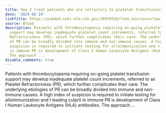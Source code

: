 ```yaml
---
title: How I treat patients who are refractory to platelet transfusions
date: '2025-02-19'
linkTitle: https://pubmed.ncbi.nlm.nih.gov/39970326/?utm_source=curl&utm_medium=rss&utm_campaign=journals&utm_content=7603509&fc=None&ff=20250220170938&v=2.18.0.post9+e462414
source: Blood
description: Patients with thrombocytopenia requiring on-going platelet transfusion
  support may develop inadequate platelet count increments, referred to as Platelet
  Refractoriness (PR), which further complicates their care. The underlying etiologies
  of PR can be broadly divided into immune and non-immune causes. A high index of
  suspicion is required to initiate testing for alloimmunization and t leading culprit
  in immune PR is development of Class I Human Leukocyte Antigens (HLA) antibodies.
  The approach ...
disable_comments: true
---
```

Patients with thrombocytopenia requiring on-going platelet transfusion support may develop inadequate platelet count increments, referred to as Platelet Refractoriness (PR), which further complicates their care. The underlying etiologies of PR can be broadly divided into immune and non-immune causes. A high index of suspicion is required to initiate testing for alloimmunization and t leading culprit in immune PR is development of Class I Human Leukocyte Antigens (HLA) antibodies. The approach ...